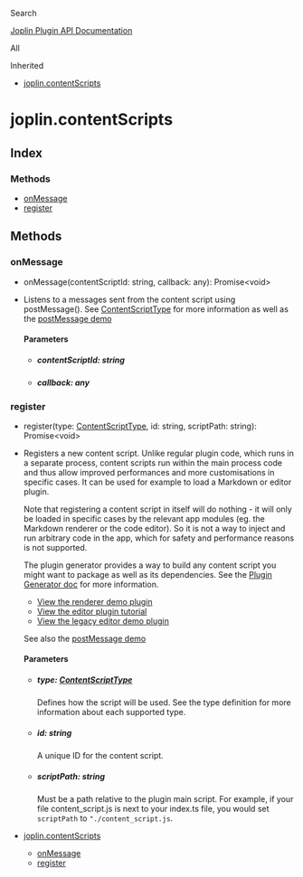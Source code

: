 Search

[Joplin Plugin API Documentation](https://joplinapp.org/api/references/plugin_api/classes/joplin.html)

All

Inherited

- [joplin.contentScripts](https://joplinapp.org/api/references/plugin_api/classes/joplincontentscripts.html)

# joplin.contentScripts

## Index

### Methods

- [onMessage](https://joplinapp.org/api/references/plugin_api/classes/joplincontentscripts.html#onmessage)
- [register](https://joplinapp.org/api/references/plugin_api/classes/joplincontentscripts.html#register)

## Methods

<a id="onmessage"></a>

### onMessage

- onMessage(contentScriptId: string, callback: any): Promise<void\>

- Listens to a messages sent from the content script using postMessage(). See [ContentScriptType](https://joplinapp.org/api/references/plugin_api/classes/../enums/contentscripttype.html) for more information as well as the [postMessage demo](https://github.com/laurent22/joplin/tree/dev/packages/app-cli/tests/support/plugins/post_messages)
    
    #### Parameters
    
    - ##### contentScriptId: string
        
    - ##### callback: any
        

<a id="register"></a>

### register

- register(type: [ContentScriptType](https://joplinapp.org/api/references/plugin_api/classes/../enums/contentscripttype.html), id: string, scriptPath: string): Promise<void\>

- Registers a new content script. Unlike regular plugin code, which runs in a separate process, content scripts run within the main process code and thus allow improved performances and more customisations in specific cases. It can be used for example to load a Markdown or editor plugin.
    
    Note that registering a content script in itself will do nothing - it will only be loaded in specific cases by the relevant app modules (eg. the Markdown renderer or the code editor). So it is not a way to inject and run arbitrary code in the app, which for safety and performance reasons is not supported.
    
    The plugin generator provides a way to build any content script you might want to package as well as its dependencies. See the [Plugin Generator doc](https://github.com/laurent22/joplin/blob/dev/packages/generator-joplin/README.md) for more information.
    
    - [View the renderer demo plugin](https://github.com/laurent22/joplin/tree/dev/packages/app-cli/tests/support/plugins/content_script)
    - [View the editor plugin tutorial](https://joplinapp.org/help/api/tutorials/cm6_plugin)
    - [View the legacy editor demo plugin](https://github.com/laurent22/joplin/tree/dev/packages/app-cli/tests/support/plugins/codemirror_content_script)
    
    See also the [postMessage demo](https://github.com/laurent22/joplin/tree/dev/packages/app-cli/tests/support/plugins/post_messages)
    
    #### Parameters
    
    - ##### type: [ContentScriptType](https://joplinapp.org/api/references/plugin_api/classes/../enums/contentscripttype.html)
        
        Defines how the script will be used. See the type definition for more information about each supported type.
        
    - ##### id: string
        
        A unique ID for the content script.
        
    - ##### scriptPath: string
        
        Must be a path relative to the plugin main script. For example, if your file content_script.js is next to your index.ts file, you would set `scriptPath` to `"./content_script.js`.
        

- [joplin.contentScripts](https://joplinapp.org/api/references/plugin_api/classes/joplincontentscripts.html)
    - [onMessage](https://joplinapp.org/api/references/plugin_api/classes/joplincontentscripts.html#onmessage)
    - [register](https://joplinapp.org/api/references/plugin_api/classes/joplincontentscripts.html#register)